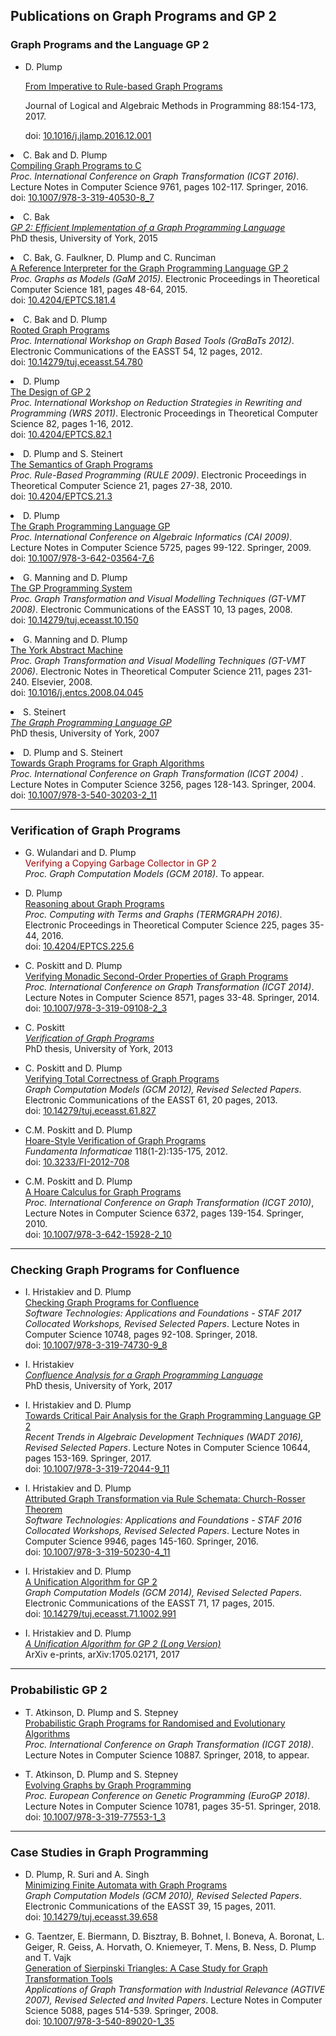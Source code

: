 ## Publications on Graph Programs and GP 2

### Graph Programs and the Language GP 2

* D. Plump 

  [From Imperative to Rule-based Graph Programs](http://www.cs.york.ac.uk/plasma/publications/pdf/Plump.JLAMP.17.pdf)
  
  Journal of Logical and Algebraic Methods in Programming 88:154-173, 2017.
  
  doi: [10.1016/j.jlamp.2016.12.001](https://doi.org/10.1016/j.jlamp.2016.12.001)

<LI>
C. Bak and D. Plump<BR>
<A HREF="http://www.cs.york.ac.uk/plasma/publications/pdf/BakPlump.ICGT.16.pdf">Compiling Graph Programs to C</A>
<BR>
<EM>Proc. International Conference on Graph Transformation (ICGT 2016)</EM>. Lecture Notes in Computer Science 9761, pages 102-117. Springer, 2016.
<BR>
doi: <A HREF="https://doi.org/10.1007/978-3-319-40530-8_7">10.1007/978-3-319-40530-8_7</A>
<p>

<P>
<LI>
C. Bak<BR>
<A HREF="http://etheses.whiterose.ac.uk/12586/"><EM>GP 2: Efficient Implementation of a Graph Programming Language</EM></A><BR> 
PhD thesis, University of York, 2015
<p>

<LI>
C. Bak, G. Faulkner, D. Plump and C. Runciman<BR>
<A HREF="http://www.cs.york.ac.uk/plasma/publications/pdf/BakFaulknerPlumpRunciman.GaM15.pdf">A Reference Interpreter for the Graph Programming Language GP 2</A>
<BR>
<EM>Proc. Graphs as Models (GaM 2015)</EM>. Electronic Proceedings in Theoretical Computer Science 181, pages 48-64, 2015.
<BR>
doi: <A HREF="https://doi.org/10.4204/EPTCS.181.4">10.4204/EPTCS.181.4</A>
<p>

<LI>
C. Bak and D. Plump<BR>
<A HREF="http://www.cs.york.ac.uk/plasma/publications/pdf/BakPlump.GRABATS.12.pdf">Rooted Graph Programs</A></BR>
<EM>Proc. International Workshop on Graph Based Tools (GraBaTs 2012)</EM>. Electronic Communications of the EASST 54, 12 pages, 2012.
<BR>
doi: <A HREF="https://doi.org/10.14279/tuj.eceasst.54.780">10.14279/tuj.eceasst.54.780</A>
<p>
  
<LI>
D. Plump<BR>
<A HREF="http://www.cs.york.ac.uk/plasma/publications/pdf/Plump.WRS.11.pdf">The Design of GP 2</A><BR>
<EM>Proc. International Workshop on Reduction Strategies in Rewriting and Programming (WRS 2011)</EM>. Electronic Proceedings in Theoretical Computer Science 82, pages 1-16, 2012.
<BR>
doi: <A HREF="https://doi.org/10.4204/EPTCS.82.1">10.4204/EPTCS.82.1</A>
<p>
  
<LI>
D. Plump and S. Steinert<BR>
<A HREF="http://www.cs.york.ac.uk/plasma/publications/pdf/PlumpSteinert.RULE.09.pdf">The Semantics of Graph Programs</A><BR>
<EM>Proc. Rule-Based Programming (RULE 2009)</EM>. Electronic Proceedings in Theoretical Computer Science 21, pages 27-38, 2010.
<BR>
doi: <A HREF="https://doi.org/10.4204/EPTCS.21.3">10.4204/EPTCS.21.3</A>
<p>
  
<LI>
D. Plump<BR>
<A HREF="http://www.cs.york.ac.uk/plasma/publications/pdf/Plump.CAI.09.pdf">The Graph Programming Language GP</A><BR>
<EM>Proc. International Conference on Algebraic Informatics (CAI 2009)</EM>. Lecture Notes in Computer Science 5725, pages 99-122. Springer, 2009.
<BR>
doi: <A HREF="https://doi.org/10.1007/978-3-642-03564-7_6">10.1007/978-3-642-03564-7_6</A>
<p>
  
<LI>
G. Manning and D. Plump<BR>
<A HREF="http://www.cs.york.ac.uk/plasma/publications/pdf/ManningPlumpGT-VMT.08.pdf">The GP Programming System</A><BR>
<EM>Proc. Graph Transformation and Visual Modelling Techniques 
(GT-VMT 2008)</EM>. Electronic Communications of the EASST 10, 13 pages, 2008.
<BR>
doi: <A HREF="https://doi.org/10.14279/tuj.eceasst.10.150">10.14279/tuj.eceasst.10.150</A> 
<p>
  
  
<LI>
G. Manning and D. Plump<BR>
<A HREF="http://www.cs.york.ac.uk/plasma/publications/pdf/ManningPlumpGT-VMT.06.pdf">The York Abstract Machine</A><BR>
<EM>Proc. Graph Transformation and Visual Modelling Techniques 
(GT-VMT 2006)</EM>. Electronic Notes in Theoretical Computer Science 211, pages 231-240. Elsevier, 2008.
<BR>
doi: <A HREF="https://doi.org/10.1016/j.entcs.2008.04.045">10.1016/j.entcs.2008.04.045</A> 
<p>
  
<LI>
S. Steinert<BR>
<A HREF="http://www.cs.york.ac.uk/ftpdir/reports/2007/YCST/15/YCST-2007-15.pdf"><EM>The Graph Programming Language GP</EM></A><BR> 
PhD thesis, University of York, 2007
<p>
  
<LI>
D. Plump and S. Steinert<BR>
<A HREF="http://www.cs.york.ac.uk/plasma/publications/pdf/PlumpSteinert.04.pdf">Towards Graph Programs for Graph Algorithms</A><BR>
<EM>Proc. International Conference on Graph Transformation (ICGT 2004)
</EM>. Lecture Notes in Computer Science 3256, pages 128-143. 
Springer, 2004.
<BR>
doi: <A HREF="https://doi.org/10.1007/978-3-540-30203-2_11">10.1007/978-3-540-30203-2_11</A>
<p>
</UL>


<p>
<hr>
<h3><font size=+1>Verification of Graph Programs</font></h3>
<UL>
<p>

<LI>
G. Wulandari and D. Plump<BR>
<font color="#990000">Verifying a Copying Garbage Collector in GP 2</font><BR>
<EM>Proc. Graph Computation Models (GCM 2018)</EM>. To appear.
<p>
  
<LI>
D. Plump<BR>
<A HREF="http://www.cs.york.ac.uk/plasma/publications/pdf/Plump.TG.16.pdf">Reasoning about Graph Programs</A>
<BR>
<EM>Proc. Computing with Terms and Graphs (TERMGRAPH 2016)</EM>. Electronic Proceedings in Theoretical Computer Science 225, pages 35-44, 2016. 
<BR>
doi: <A HREF="https://doi.org/10.4204/EPTCS.225.6">10.4204/EPTCS.225.6</A>
<p>

<LI>
C. Poskitt and D. Plump<BR>
<A HREF="http://www.cs.york.ac.uk/plasma/publications/pdf/PoskittPlump.ICGT.14.pdf">Verifying Monadic Second-Order Properties of Graph Programs</A>
<BR>
<EM>Proc. International Conference on Graph Transformation (ICGT 2014)</EM>. Lecture Notes in Computer Science 8571, pages 33-48. Springer, 2014. 
<BR>
doi: <A HREF="https://doi.org/10.1007/978-3-319-09108-2_3">10.1007/978-3-319-09108-2_3</A>
<p>
  
<LI>
C. Poskitt<BR>
<A HREF="http://etheses.whiterose.ac.uk/4700/"><EM>Verification of Graph Programs</EM></A><BR> 
PhD thesis, University of York, 2013
<p>

<LI>
C. Poskitt and D. Plump<BR>
<A HREF="http://www.cs.york.ac.uk/plasma/publications/pdf/PoskittPlump.ECEASST.13.pdf">Verifying Total Correctness of Graph Programs</A>
<BR>
<EM>Graph Computation Models (GCM 2012), Revised Selected Papers</EM>. Electronic Communications of the EASST 61, 20 pages, 2013.
<BR>
doi: <A HREF="https://doi.org/10.14279/tuj.eceasst.61.827">10.14279/tuj.eceasst.61.827</A>
<p>

<LI>
C.M. Poskitt and D. Plump<BR>
<A HREF="http://www.cs.york.ac.uk/plasma/publications/pdf/PoskittPlump.FundInf.12.pdf">Hoare-Style Verification of Graph Programs</A><BR>
<EM>Fundamenta Informaticae</EM> 118(1-2):135-175, 2012.
<BR>
doi: <A HREF="https://doi.org/10.3233/FI-2012-708">10.3233/FI-2012-708</A>
<p>
  
<LI>
C.M. Poskitt and D. Plump<BR>
<A HREF="http://www.cs.york.ac.uk/plasma/publications/pdf/PoskittPlump.ICGT.10.pdf">A Hoare Calculus for Graph Programs</A><BR>
<EM>Proc. International Conference on Graph Transformation (ICGT 2010)</EM>, Lecture Notes in Computer Science 6372, pages 139-154. Springer, 2010.
<BR>
doi: <A HREF="https://doi.org/10.1007/978-3-642-15928-2_10">10.1007/978-3-642-15928-2_10</A>
<p>
</UL>


<p>
<hr>
<h3><font size=+1>Checking Graph Programs for Confluence</font></h3>
<UL>
<p>

<LI>
I. Hristakiev and D. Plump<BR>
<A HREF="http://www.cs.york.ac.uk/plasma/publications/pdf/HristakievPlump.GCM17.pdf">Checking Graph Programs for Confluence</A>
<BR>
<EM>Software Technologies: Applications and Foundations - STAF 2017 Collocated Workshops, Revised Selected Papers</EM>. Lecture Notes in Computer Science 10748, pages 92-108. Springer, 2018.
<BR>
doi: <A HREF="https://doi.org/10.1007/978-3-319-74730-9_8">10.1007/978-3-319-74730-9_8</A>
<p>

<LI>
I. Hristakiev<BR>
<A HREF="http://www.cs.york.ac.uk/plasma/publications/pdf/Hristakiev.Thesis.18.pdf"><EM>Confluence Analysis for a Graph Programming Language</EM></A><BR> 
PhD thesis, University of York, 2017 
<p>

<LI>
I. Hristakiev and D. Plump<BR>
<A HREF="http://www.cs.york.ac.uk/plasma/publications/pdf/HristakievPlump.WADT16.pdf">Towards Critical Pair Analysis for the Graph Programming Language GP 2</A>
<BR>
<EM>Recent Trends in Algebraic Development Techniques (WADT 2016), Revised Selected Papers</EM>. Lecture Notes in Computer Science 10644, pages 153-169. Springer, 2017.
<BR>
doi: <A HREF="https://doi.org/10.1007/978-3-319-72044-9_11">10.1007/978-3-319-72044-9_11</A>
<p>

<LI>
I. Hristakiev and D. Plump<BR>
<A HREF="http://www.cs.york.ac.uk/plasma/publications/pdf/HristakievPlump.GCM16.pdf">Attributed Graph Transformation via Rule Schemata: Church-Rosser Theorem</A>
<BR>
<EM>Software Technologies: Applications and Foundations - STAF 2016 Collocated Workshops, Revised Selected Papers</EM>. Lecture Notes in Computer Science 9946, pages 145-160. Springer, 2016.
<BR>
doi: <A HREF="https://doi.org/10.1007/978-3-319-50230-4_11">10.1007/978-3-319-50230-4_11</A>
<p>

<LI>
I. Hristakiev and D. Plump<BR>
<A HREF="http://www.cs.york.ac.uk/plasma/publications/pdf/HristakievPlump.GCM14.pdf">A Unification Algorithm for GP 2</A>
<BR>
<EM>Graph Computation Models (GCM 2014), Revised Selected Papers</EM>. Electronic Communications of the EASST 71, 17 pages, 2015.
<BR>
doi: <A HREF="https://doi.org/10.14279/tuj.eceasst.71.1002.991">10.14279/tuj.eceasst.71.1002.991</A>
<p>

<LI>
I. Hristakiev and D. Plump<BR>
<A HREF="https://arxiv.org/abs/1705.02171"><EM>A Unification Algorithm for GP 2 (Long Version)</EM></A><BR>
ArXiv e-prints, arXiv:1705.02171, 2017
<p>
</UL>


<p>
<hr>
<h3><font size=+1>Probabilistic GP 2</font></h3>
<UL>
<p>

<LI>
T. Atkinson, D. Plump and S. Stepney<BR>
<A HREF="http://www.cs.york.ac.uk/plasma/publications/pdf/AtkinsonPlumpStepney.ICGT.18.pdf">Probabilistic Graph Programs for Randomised and Evolutionary Algorithms</A><BR>
<EM>Proc. International Conference on Graph Transformation (ICGT 2018)</EM>. Lecture Notes in Computer Science 10887. Springer, 2018, to appear.
<p>

<LI>
T. Atkinson, D. Plump and S. Stepney<BR>
<A HREF="http://www.cs.york.ac.uk/plasma/publications/pdf/AtkinsonPlumpStepney.EuroGP.18.pdf">Evolving Graphs by Graph Programming</A><BR>
<EM>Proc. European Conference on Genetic Programming 
(EuroGP 2018)</EM>. Lecture Notes in Computer Science 10781, pages 35-51. 
Springer, 2018.
<BR>
doi: <A HREF="https://doi.org/10.1007/978-3-319-77553-1_3">10.1007/978-3-319-77553-1_3</A>
<p>
</UL>


<p>
<hr>
<h3><font size=+1>Case Studies in Graph Programming</font></h3>
<UL>
<p>

<LI>
D. Plump, R. Suri and A. Singh<BR>
<A HREF="http://www.cs.york.ac.uk/plasma/publications/pdf/PlumpSuriSingh.ECEASST.11.pdf">Minimizing Finite Automata with Graph Programs</A><BR>
<EM>Graph Computation Models (GCM 2010), Revised Selected Papers</EM>.  Electronic Communications of the EASST 39, 15 pages, 2011.
<BR>
doi: <A HREF="https://doi.org/10.14279/tuj.eceasst.39.658">10.14279/tuj.eceasst.39.658</A>
<p>
  
<LI>
G. Taentzer, E. Biermann, D. Bisztray, B. Bohnet, I. Boneva, A. Boronat, L. Geiger, R. Geiss, A. Horvath, O. Kniemeyer, T. Mens, B. Ness, D. Plump and T. Vajk<BR>
<A HREF="http://www.cs.york.ac.uk/plasma/publications/pdf/PlumpEtAlAGTIVE.07.pdf">Generation of Sierpinski Triangles: A Case Study for Graph Transformation Tools</A><BR>
<EM>Applications of Graph Transformation with Industrial Relevance 
(AGTIVE 2007), Revised Selected and Invited Papers</EM>.
Lecture Notes in Computer Science 5088, pages 514-539. Springer, 2008.
<BR>
doi: <A HREF="https://doi.org/10.1007/978-3-540-89020-1_35">10.1007/978-3-540-89020-1_35</A> 
<p>
</UL>
</body> 
</html> 
